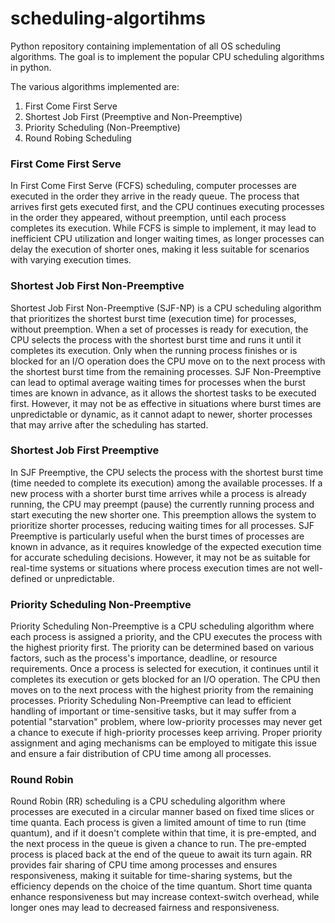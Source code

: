 # scheduling-algortihms
Python repository containing implementation of all OS scheduling algorithms.
The goal is to implement the popular CPU scheduling algorithms in python. 

The various algorithms implemented are:
1. First Come First Serve
2. Shortest Job First (Preemptive and Non-Preemptive)
3. Priority Scheduling (Non-Preemptive)
4. Round Robing Scheduling

### First Come First Serve 
In First Come First Serve (FCFS) scheduling, computer processes are executed in the order they arrive in the ready queue. The process that arrives first gets executed first, and the CPU continues executing processes in the order they appeared, without preemption, until each process completes its execution. While FCFS is simple to implement, it may lead to inefficient CPU utilization and longer waiting times, as longer processes can delay the execution of shorter ones, making it less suitable for scenarios with varying execution times.

### Shortest Job First Non-Preemptive
Shortest Job First Non-Preemptive (SJF-NP) is a CPU scheduling algorithm that prioritizes the shortest burst time (execution time) for processes, without preemption. When a set of processes is ready for execution, the CPU selects the process with the shortest burst time and runs it until it completes its execution. Only when the running process finishes or is blocked for an I/O operation does the CPU move on to the next process with the shortest burst time from the remaining processes. SJF Non-Preemptive can lead to optimal average waiting times for processes when the burst times are known in advance, as it allows the shortest tasks to be executed first. However, it may not be as effective in situations where burst times are unpredictable or dynamic, as it cannot adapt to newer, shorter processes that may arrive after the scheduling has started.

### Shortest Job First Preemptive
In SJF Preemptive, the CPU selects the process with the shortest burst time (time needed to complete its execution) among the available processes. If a new process with a shorter burst time arrives while a process is already running, the CPU may preempt (pause) the currently running process and start executing the new shorter one. This preemption allows the system to prioritize shorter processes, reducing waiting times for all processes. SJF Preemptive is particularly useful when the burst times of processes are known in advance, as it requires knowledge of the expected execution time for accurate scheduling decisions. However, it may not be as suitable for real-time systems or situations where process execution times are not well-defined or unpredictable.

### Priority Scheduling Non-Preemptive
Priority Scheduling Non-Preemptive is a CPU scheduling algorithm where each process is assigned a priority, and the CPU executes the process with the highest priority first. The priority can be determined based on various factors, such as the process's importance, deadline, or resource requirements. Once a process is selected for execution, it continues until it completes its execution or gets blocked for an I/O operation. The CPU then moves on to the next process with the highest priority from the remaining processes. Priority Scheduling Non-Preemptive can lead to efficient handling of important or time-sensitive tasks, but it may suffer from a potential "starvation" problem, where low-priority processes may never get a chance to execute if high-priority processes keep arriving. Proper priority assignment and aging mechanisms can be employed to mitigate this issue and ensure a fair distribution of CPU time among all processes.

### Round Robin 
Round Robin (RR) scheduling is a CPU scheduling algorithm where processes are executed in a circular manner based on fixed time slices or time quanta. Each process is given a limited amount of time to run (time quantum), and if it doesn't complete within that time, it is pre-empted, and the next process in the queue is given a chance to run. The pre-empted process is placed back at the end of the queue to await its turn again. RR provides fair sharing of CPU time among processes and ensures responsiveness, making it suitable for time-sharing systems, but the efficiency depends on the choice of the time quantum. Short time quanta enhance responsiveness but may increase context-switch overhead, while longer ones may lead to decreased fairness and responsiveness.

